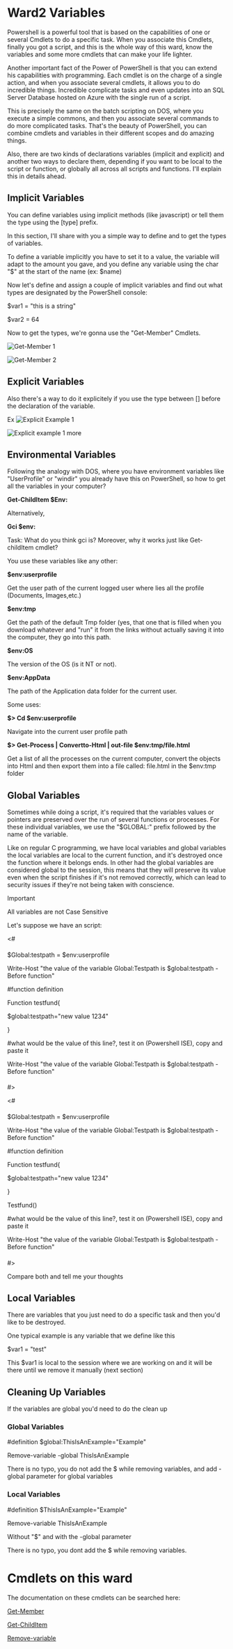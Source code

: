 # Ward2 Variables

Powershell is a powerful tool that is based on the capabilities of one or several Cmdlets to do a specific task. When you associate this Cmdlets, finally you got a script, and this is the whole way of this ward, know the variables and some more cmdlets that can make your life lighter. 

 

Another important fact of the Power of PowerShell is that you can extend his capabilities with programming. Each cmdlet is on the charge of a single action, and when you associate several cmdlets, it allows you to do incredible things. Incredible complicate tasks and even updates into an SQL Server Database hosted on Azure with the single run of a script. 

 

This is precisely the same on the batch scripting on DOS, where you execute a simple commons, and then you associate several commands to do more complicated tasks. That's the beauty of PowerShell, you can combine cmdlets and variables in their different scopes and do amazing things. 

 

Also, there are two kinds of declarations variables (implicit and explicit) and another two ways to declare them, depending if you want to be local to the script or function, or globally all across all scripts and functions. I'll explain this in details ahead. 

## Implicit Variables
You can define variables using implicit methods (like javascript) or tell them the type using the [type] prefix. 

 

In this section, I'll share with you a simple way to define and to get the types of variables. 

 

 

To define a variable implicitly you have to set it to a value, the variable will adapt to the amount you gave, and you define any variable using the char "$" at the start of the name  (ex: $name) 

 

Now let's define and assign a couple of implicit variables and find out what types are designated by the PowerShell console: 

 

$var1 = "this is a string" 

$var2 = 64 

 

Now to get the types, we're gonna use the "Get-Member" Cmdlets. 


  
 ![Get-Member 1](../Images/W2/ward2-1.png)

 ![Get-Member 2](../Images/W2/ward2-2.png)

## Explicit Variables

Also there's a way to do it explicitely if you use the type between [] before the declaration of the variable. 

 

Ex 
 ![Explicit Example 1](../Images/W2/ward2-3.png)

 ![Explicit example 1 more](../Images/W2/ward2-4.png)

## Environmental Variables

Following the analogy with DOS, where you have environment variables like "UserProfile" or "windir" you already have this on PowerShell, so how to get all the variables in your computer? 

 

**Get-ChildItem $Env:<var>**


Alternatively, 

**Gci $env:<var>** 

 

Task: What do you think gci is? Moreover, why it works just like Get-childItem cmdlet? 

 

You use these variables like any other: 

 

**$env:userprofile**

Get the user path of the current logged user where lies all the profile (Documents, Images,etc.) 

 

**$env:tmp**

Get the path of the default Tmp folder (yes, that one that is filled when you download whatever and "run" it from the links without actually saving it into the computer, they go into this path. 

 

**$env:OS** 

The version of the OS (is it NT or not). 

 

**$env:AppData**

The path of the Application data folder for the current user. 

 

 

Some uses: 

 

**$> Cd $env:userprofile**

Navigate into the current user profile path 

 

**$> Get-Process | Convertto-Html | out-file $env:tmp/file.html**

Get a list of all the processes on the current computer, convert the objects into Html and then export them into a file called: file.html in the $env:tmp folder 

## Global Variables

Sometimes while doing a script, it's required that the variables values or pointers are preserved over the run of several functions or processes. For these individual variables, we use the "$GLOBAL:" prefix followed by the name of the variable. 

 

Like on regular C programming, we have local variables and global variables the local variables are local to the current function, and it's destroyed once the function where it belongs ends. In other had the global variables are considered global to the session, this means that they will preserve its value even when the script finishes if it's not removed correctly, which can lead to security issues if they're not being taken with conscience. 
 

> [!IMPORTANT]
> All variables are not Case Sensitive 



 Let's suppose we have an script: 

 <#
#### 

$Global:testpath = $env:userprofile 

 

Write-Host "the value of the variable Global:Testpath is $global:testpath - Before function" 

 

#function definition 

Function testfund{ 

 $global:testpath="new value 1234" 

} 

 

#what would be the value of this line?, test it on (Powershell ISE), copy and paste it 

Write-Host "the value of the variable Global:Testpath is $global:testpath - Before function" 

#### 
#>

<#
#### 

$Global:testpath = $env:userprofile 

 

Write-Host "the value of the variable Global:Testpath is $global:testpath - Before function" 

 

#function definition 

Function testfund{ 

 $global:testpath="new value 1234" 

} 

 

Testfund() 

 

#what would be the value of this line?, test it on (Powershell ISE), copy and paste it 

Write-Host "the value of the variable Global:Testpath is $global:testpath - Before function" 

#### 
#>

 Compare both and tell me your thoughts


## Local Variables

There are variables that you just need to do a specific task and then you'd like to be destroyed. 

 

One typical example is any variable that we define like this  

$var1 = "test" 

 

This $var1 is local to the session where we are working on and it will be there until we remove it manually (next section) 

## Cleaning Up Variables
If the variables are global you'd need to do the clean up  

 

### Global Variables 

#definition $global:ThisIsAnExample="Example" 

Remove-variable -global ThisIsAnExample  
 

There is no typo, you do not add the $ while removing variables, and add -global parameter for global variables 

 
### Local Variables 

#definition $ThisIsAnExample="Example" 

Remove-variable ThisIsAnExample  

 

Without "$" and with the -global parameter 

 

There is no typo, you dont add the $ while removing variables. 


# Cmdlets on this ward

The documentation on these cmdlets can be searched here: 


 [Get-Member](https://docs.microsoft.com/powershell/module/microsoft.powershell.utility/get-member?view=powershell-6) 

 [Get-ChildItem](https://docs.microsoft.com/powershell/module/Microsoft.PowerShell.Management/Get-ChildItem?view=powershell-6)

 [Remove-variable](https://docs.microsoft.com/powershell/module/microsoft.powershell.utility/remove-variable?view=powershell-6)




